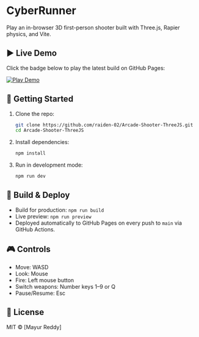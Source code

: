 <!-- README.md -->

# CyberRunner

Play an in-browser 3D first-person shooter built with Three.js, Rapier physics, and Vite.

## ▶️ Live Demo

Click the badge below to play the latest build on GitHub Pages:

[![Play Demo](https://img.shields.io/badge/Live%20Demo-Play%20Now-brightgreen)](https://raiden-02.github.io/Arcade-Shooter-ThreeJS/)

## 🚀 Getting Started

1. Clone the repo:
   ```bash
   git clone https://github.com/raiden-02/Arcade-Shooter-ThreeJS.git
   cd Arcade-Shooter-ThreeJS
   ```
2. Install dependencies:
   ```bash
   npm install
   ```
3. Run in development mode:
   ```bash
   npm run dev
   ```

## 🔧 Build & Deploy

- Build for production: `npm run build`
- Live preview: `npm run preview`
- Deployed automatically to GitHub Pages on every push to `main` via GitHub Actions.

## 🎮 Controls

- Move: WASD
- Look: Mouse
- Fire: Left mouse button
- Switch weapons: Number keys 1–9 or Q
- Pause/Resume: Esc

## 📄 License

MIT © [Mayur Reddy]
